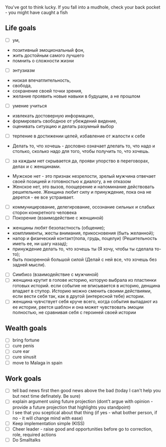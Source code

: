 You've got to think lucky. If you fall into a mudhole, check your back pocket - you might have caught a fish

## Life goals

- [ ] ум, 
* позитивный эмоциональный фон, 
* жить достойным самого лучшего
* помнить о сложности жизни
- [ ] энтузиазм
* низкая впечатлительность, 
* свобода, 
* сохранение своей точки зрения,
* желание проявить новые навыки в будущем, а не прошлом
- [ ] умение учиться
* извлекать достоверную информацию, 
* формировать свободное от убеждений видение, 
* оценивать ситуацию и делать разумный выбор
- [ ] терпение в достижении целей, избавление от жалости к себе 
* Делать то, что хочешь - дословно означает длелать то, что надо и столько,
сколько надо для того, чтобы получить то, что хочешь.
- [ ] за каждым нет скрывается да, прояви упорство в переговорах, делах и с женщинами. 
* Мужское нет - это признак незрелости, зрелый мужчина отвечает своей позицией и готовностью к диалогу, а не отказом
* Женское нет, это вызов, поощерение и напоминание действовать решительнее. 
Женщина любит силу и принуждение, пока она не дерется - ее все устраивает.
- [ ] коммуницирование, делегирование, осознание сильных и слабых сторон конкретного человека
- [ ] Покорение (взаимодействие с женщиной) 
* женщины любят безопастность (общение);
* комплименты, жесты внимания, прикосновения (быть желанной);
* напор и физический контакт(попа, грудь, поцелуи) (Решительность иметь ее, ни шагу назад);
* принуждение делать то, что хочешь ты (Я хочу, чтобы ты сделала то-то);
* быть покоренной большой силой (Делай с ней все, что хочешь без задней мысли). 
- [ ] Симбиоз (взаимодействие с мужчиной)  
- [ ] женщина крутит в голове историю, которую выбрала из пластинки готовых историй. если событие не вписывается в историю, денщина впадает в ступор. Историю можно сменить своими действиями, если вести себя так, как в другой (интересной тебе) истории.
- [ ] женщина чувчствует себя круче всего, когда события выпадают из ее истории, рвется шаблон и она может чувствовать эмоции полностью, не сравнивая себя с героиней своей истории

## Wealth goals

- [ ] bring fortune
- [ ] cure penis
- [ ] cure ear
- [ ] cure sinusit
- [ ] move to Malaga in spain

## Work goals

- [ ] tell bad news first then good news above the bad (today I can't help you but next time definately. Be sure)
- [ ] explain argument using future projection (dont't argue with opinion - provide a future projection that highlights you standpoint)
- [ ] I see that you sceptical about that thing (if yes - what bother person, if no - it will change mind with ease)
- [ ] Keep implementation simple (KISS)
- [ ] Cheer leader - raise good and opportunities before go to correction, role, required actions
- [ ] Do Smalltalks
